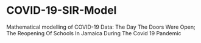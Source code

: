 # COVID-19-SIR-Model
Mathematical modelling of COVID-19 Data: The Day The Doors Were Open; The Reopening Of Schools In Jamaica During The Covid 19 Pandemic
